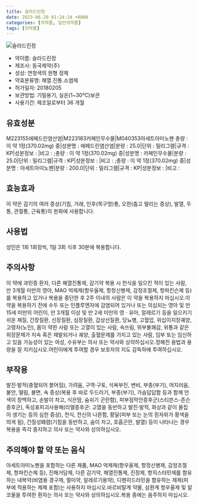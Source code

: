 ```yaml
---
title: 슬라드린정
date: 2023-06-20 01:24:24 +0800
categories: [의약품, 일반의약품]
tags: [의약품]
---
```

![슬라드린정](https://nedrug.mfds.go.kr/pbp/cmn/itemImageDownload/1Mp3yEn24kq)

- 약이름: 슬라드린정
- 제조사: 동국제약(주)
- 성상: 연청색의 원형 정제
- 약효분류명: 해열.진통.소염제
- 허가일자: 20180205
- 보관방법: 기밀용기, 실온(1~30℃)보관
- 사용기간: 제조일로부터 36 개월
## 유효성분
M223155에페드린염산염|M223183카페인무수물|M040353아세트아미노펜
총량 : 이 약 1정(370.02mg) 중|성분명 : 에페드린염산염|분량 : 25.0|단위 : 밀리그램|규격 : KP|성분정보 : |비고 : ;총량 : 이 약 1정(370.02mg) 중|성분명 : 카페인무수물|분량 : 25.0|단위 : 밀리그램|규격 : KP|성분정보 : |비고 : ;총량 : 이 약 1정(370.02mg) 중|성분명 : 아세트아미노펜|분량 : 200.0|단위 : 밀리그램|규격 : KP|성분정보 : |비고 :
## 효능효과
이 약은 감기의 여러 증상(기침, 가래, 인후(목구멍)통, 오한(춥고 떨리는 증상), 발열, 두통, 관절통, 근육통)의 완화에 사용합니다.
## 사용법
성인은 1회 1회정씩, 1일 3회 식후 30분에 복용합니다.
## 주의사항
이 약에 과민증 환자, 다른 해열진통제, 감기약 복용 시 천식을 일으킨 적이 있는 사람, 만 3개월 미만의 영아, MAO 억제제(항우울제, 항정신병제, 감정조절제, 항파킨슨제 등)를 복용하고 있거나 복용을 중단한 후 2주 이내의 사람은 이 약을 복용하지 마십시오.이 약을 복용하기 전에 수두 또는 인플루엔자에 감염되어 있거나 또는 의심되는 영아 및 만 15세 미만의 어린이, 만 3개월 이상 및 만 2세 미만의 영ㆍ유아, 알레르기 등을 일으키기 쉬운 체질, 간장질환, 신장질환, 심장질환, 갑상선질환, 당뇨병, 고혈압, 위십이지장궤양, 고령자(노인), 몸이 약한 사람 또는 고열이 있는 사람, 속쓰림, 위부불쾌감, 위통과 같은 위장문제가 지속 혹은 재발되거나 궤양, 출혈문제를 가지고 있는 사람, 임부 또는 임신하고 있을 가능성이 있는 여성, 수유부는 의사 또는 약사와 상의하십시오.정해진 용법과 용량을 잘 지키십시오.어린이에게 투여할 경우 보호자의 지도 감독하에 투여하십시오.
## 부작용
발진·발적(충혈되어 붉어짐), 가려움, 구역·구토, 식욕부진, 변비, 부종(부기), 어지러움, 불안, 떨림, 불면, 쇽 증상(복용 후 바로 두드러기, 부종(부기), 가슴답답함 등과 함께 안색이 창백하고, 손발이 차고, 식은땀, 숨쉬기 곤란함), 피부점막안증후군(스티븐스-존슨증후군), 독성표피괴사용해(리엘증후군: 고열을 동반하고 발진·발적, 화상과 같이 물집이 생기는 등의 심한 증상), 천식, 전신의 나른함, 황달(피부 또는 눈의 흰자위가 황색을 띄게 됨), 간질성폐렴(기침을 동반하고, 숨이 차고, 호흡곤란, 발열) 등이 나타나는 경우 복용을 즉각 중지하고 의사 또는 약사와 상의하십시오.
## 주의해야 할 약 또는 음식
아세트아미노펜을 포함하는 다른 제품, MAO 억제제(항우울제, 항정신병제, 감정조절제, 항파킨슨제 등), 진해거담제, 다른 감기약, 해열진통제, 진정제, 항히스타민제를 함유하는 내복약(비염용 경구제, 멀미약, 알레르기용약), 디펜히드라민을 함유하는 제제(피부에 적용하는 제제 포함)는 사용하지 마십시오.바르비탈계 약물, 삼환계 항우울제 및 알코올을 투여한 환자는 의사 또는 약사와 상의하십시오.복용 중에는 음주하지 마십시오.
